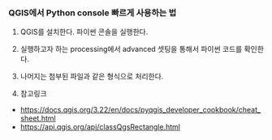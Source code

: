 
### QGIS에서 Python console 빠르게 사용하는 법

1. QGIS를 설치한다. 파이썬 콘솔을 실행한다.

2. 실행하고자 하는 processing에서 advanced 셋팅을 통해서 파이썬 코드를 확인한다.

3. 나머지는 첨부된 파일과 같은 형식으로 처리한다. 

4. 참고링크
 - https://docs.qgis.org/3.22/en/docs/pyqgis_developer_cookbook/cheat_sheet.html
 - https://api.qgis.org/api/classQgsRectangle.html
